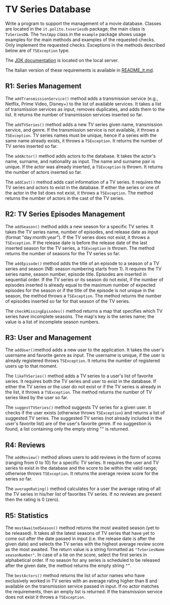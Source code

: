 TV Series Database
===============

Write a program to support the management of a movie database.
Classes are located in the `it.polito.tvseriesdb` package; the main class is `TvSeriesDB`. The `TestApp` class in the `example` package shows usage examples for the main methods and examples of the requested checks. 
Only implement the requested checks. 
Exceptions in the methods described below are of `TSException` type.

The [JDK documentation](https://oop.polito.it/api/) is located on the local server.

The Italian version of these requirements is available in [README_it.md](README_it.md).


R1: Series Management
---------------------

The `addTransmissionService()` method adds a transmission service (e.g., Netflix, Prime Video, Disney+) to the list of available services. It takes a list of transmission services as input, removes duplicates, and adds them to the list. It returns the number of transmission services inserted so far.

The `addTVSeries()` method adds a new TV series given name, transmission service, and genre. If the transmission service is not available, it throws a `TSException`. TV series names must be unique, hence if a series with the same name already exists, it throws a `TSException`. It returns the number of TV series inserted so far.

The `addActor()` method adds actors to the database. It takes the actor's name, surname, and nationality as input. The name and surname pair is unique. If the actor was already inserted, a `TSException` is thrown. It returns the number of actors inserted so far.

The `addCast()` method adds cast information of a TV series. It requires the TV series and actors to exist in the database. If either the series or one of the actor in the list does not exist, it throws a `TSException`. The method returns the number of actors in the cast of the TV series.

R2: TV Series Episodes Management
---------------------------------

The `addSeason()` method adds a new season for a specific TV series. It takes the TV series name, number of episodes, and release date as input (format "day:month:year"). If the TV series does not exist, it throws a `TSException`. If the release date is before the release date of the last inserted season for the TV series, a `TSException` is thrown. The method returns the number of seasons for the TV series so far. 

The `addEpisode()` method adds the title of an episode to a season of a TV series and season (NB: season numbering starts from 1). It requires the TV series name, season number, episode title. Episodes are inserted in sequential order. If the TV series or its season do not exist, if the number of episodes inserted is already equal to the maximum number of expected episodes for the season or if the title of the episode is not unique in the season, the method throws a `TSException`.  The method returns the number of episodes inserted so far for that season of the TV series.

The `checkMissingEpisodes()` method returns a map that specifies which TV series have incomplete seasons. The map's key is the series name; the value is a list of incomplete season numbers. 

R3: User and Management
-----------------------

The `addUser()`method adds a new user to the application. It takes the user's username and favorite genre as input. The username is unique, if the user is already registered throws  `TSException`. It returns the number of registered users up to that moment.

The `likeTVSeries()` method adds a TV series to a user's list of favorite series. It requires both the TV series and user to exist in the database. If either the TV series or the user do not exist or if the TV series is already in the list, it throws a `TSException`. The method returns the number of TV series liked by the user so far.

The `suggestTVSeries()` method suggests TV series for a given user. It checks if the user exists (otherwise throws `TSException`) and returns a list of suggested TV series. The suggested TV series (not already included in the user's favorite list) are of the user's favorite genre. If no suggestion is found, a list containing only the empty string "" is returned.

R4: Reviews
------------

The `addReview()` method allows users to add reviews in the form of scores (ranging from 0 to 10) for a specific TV series. It requires the user and TV series to exist in the database and the score to be within the valid range; otherwise throws `TSException`. It returns the average review score for the series so far.

The `averageRating()` method calculates for a user the average rating of all the TV series in his/her list of favorites TV series. If no reviews are present then the rating is 0 (zero). 


R5: Statistics
---------------

The `mostAwaitedSeason()` method returns the most awaited season (yet to be released). It takes all the latest seasons of TV series that have yet to come out after the date passed in input (i.e. the release date is after the given date) and selects the TV series with the highest average review score as the most awaited. The return value is a string formatted as `"TvSeriesName seasonNumber"`. In case of a tie on the score, select the first series in alphabetical order.
If no season for any series is scheduled to be released after the given date, the method returns the empty string `“”`.

The `bestActors()` method returns the list of actor names who have exclusively worked in TV series with an average rating higher than 8 and available on the transmission service passed in input. If no actor matches the requirements, then an empty list is returned. If the transmission service does not exist it throws a `TSException`.
